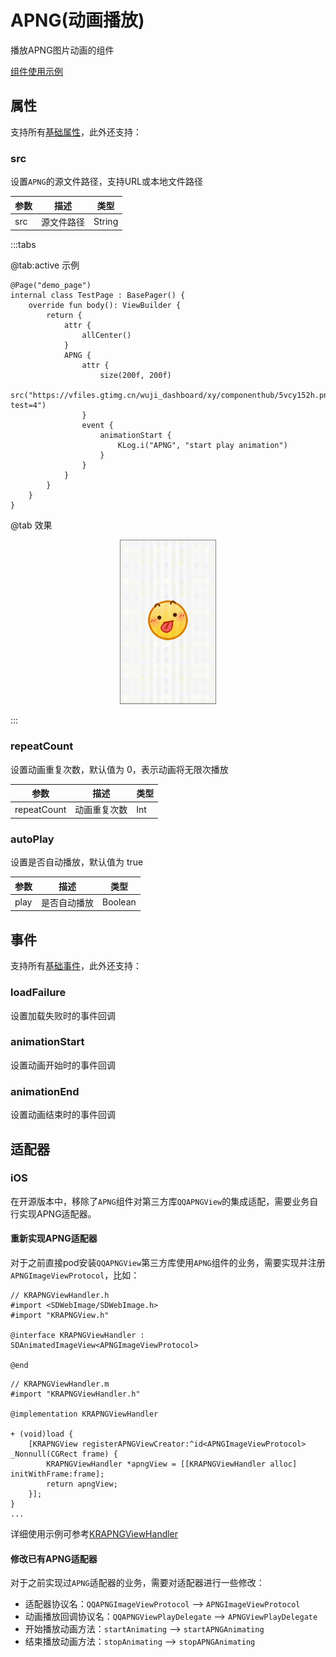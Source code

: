 # APNG(动画播放)

播放APNG图片动画的组件

[组件使用示例](https://github.com/Tencent-TDS/KuiklyUI/blob/main/demo/src/commonMain/kotlin/com/tencent/kuikly/demo/pages/APNGExamplePage.kt)

## 属性

支持所有[基础属性](basic-attr-event.md#基础属性)，此外还支持：

### src

设置`APNG`的源文件路径，支持URL或本地文件路径

| 参数 | 描述 | 类型 |
| -- | -- | -- |
| src | 源文件路径 | String |

:::tabs

@tab:active 示例

```kotlin{8-18}
@Page("demo_page")
internal class TestPage : BasePager() {
    override fun body(): ViewBuilder {
        return {
            attr {
                allCenter()
            }
            APNG {
                attr {
                    size(200f, 200f)
                    src("https://vfiles.gtimg.cn/wuji_dashboard/xy/componenthub/5vcy152h.png?test=4")
                }
                event {
                    animationStart {
                        KLog.i("APNG", "start play animation")
                    }
                }
            }
        }
    }
}
```

@tab 效果

<div align="center">
<img src="./img/apng.gif" style="width: 30%; border: 1px gray solid">
</div>

:::

### repeatCount

设置动画重复次数，默认值为 0，表示动画将无限次播放

| 参数 | 描述 | 类型 |
| -- | -- | -- |
| repeatCount | 动画重复次数 | Int |

### autoPlay

设置是否自动播放，默认值为 true

| 参数 | 描述 | 类型 |
| -- | -- | -- |
| play | 是否自动播放 | Boolean |

## 事件

支持所有[基础事件](basic-attr-event.md#基础事件)，此外还支持：

### loadFailure

设置加载失败时的事件回调

### animationStart

设置动画开始时的事件回调

### animationEnd

设置动画结束时的事件回调

## 适配器

### iOS

在开源版本中，移除了`APNG`组件对第三方库`QQAPNGView`的集成适配，需要业务自行实现APNG适配器。

#### 重新实现APNG适配器

对于之前直接pod安装`QQAPNGView`第三方库使用`APNG`组件的业务，需要实现并注册`APNGImageViewProtocol`，比如：

```objc
// KRAPNGViewHandler.h
#import <SDWebImage/SDWebImage.h>
#import "KRAPNGView.h"

@interface KRAPNGViewHandler : SDAnimatedImageView<APNGImageViewProtocol>

@end
```

```objc
// KRAPNGViewHandler.m
#import "KRAPNGViewHandler.h"

@implementation KRAPNGViewHandler

+ (void)load {
    [KRAPNGView registerAPNGViewCreator:^id<APNGImageViewProtocol> _Nonnull(CGRect frame) {
        KRAPNGViewHandler *apngView = [[KRAPNGViewHandler alloc] initWithFrame:frame];
        return apngView;
    }];
}
...
```

详细使用示例可参考[KRAPNGViewHandler](https://github.com/Tencent-TDS/KuiklyUI/blob/main/iosApp/iosApp/KuiklyRenderExpand/Handlers/KRAPNGViewHandler.m)

#### 修改已有APNG适配器

对于之前实现过`APNG`适配器的业务，需要对适配器进行一些修改：

- 适配器协议名：`QQAPNGImageViewProtocol` --> `APNGImageViewProtocol`
- 动画播放回调协议名：`QQAPNGViewPlayDelegate` --> `APNGViewPlayDelegate`
- 开始播放动画方法：`startAnimating` --> `startAPNGAnimating`
- 结束播放动画方法：`stopAnimating` --> `stopAPNGAnimating`

